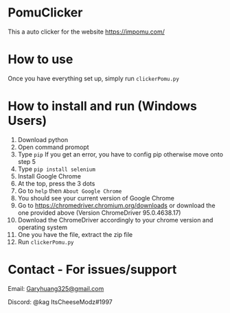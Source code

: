 # PomuClicker
This a auto clicker for the website https://impomu.com/

# How to use
Once you have everything set up, simply run `clickerPomu.py`

# How to install and run (Windows Users)
1. Download python
2. Open command promopt
3. Type `pip` If you get an error, you have to config pip otherwise move onto step 5
4. Type `pip install selenium`
5. Install Google Chrome
6. At the top, press the 3 dots
7. Go to `help` then `About Google Chrome`
8. You should see your current version of Google Chrome
9. Go to https://chromedriver.chromium.org/downloads or download the one provided above (Version ChromeDriver 95.0.4638.17)
10. Download the ChromeDriver accordingly to your chrome version and operating system
11. One you have the file, extract the zip file
12. Run `clickerPomu.py`

# Contact - For issues/support
Email: Garyhuang325@gmail.com

Discord: @ƙag ItsCheeseModz#1997

